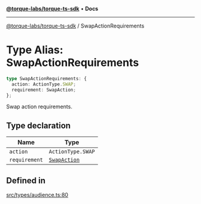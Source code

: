 [**@torque-labs/torque-ts-sdk**](../README.md) • **Docs**

***

[@torque-labs/torque-ts-sdk](../README.md) / SwapActionRequirements

# Type Alias: SwapActionRequirements

```ts
type SwapActionRequirements: {
  action: ActionType.SWAP;
  requirement: SwapAction;
};
```

Swap action requirements.

## Type declaration

| Name | Type |
| ------ | ------ |
| `action` | `ActionType.SWAP` |
| `requirement` | [`SwapAction`](SwapAction.md) |

## Defined in

[src/types/audience.ts:80](https://github.com/torque-labs/torque-ts-sdk/blob/a30afeab92cb119627ec542f4c8aff2dd9faf383/src/types/audience.ts#L80)
